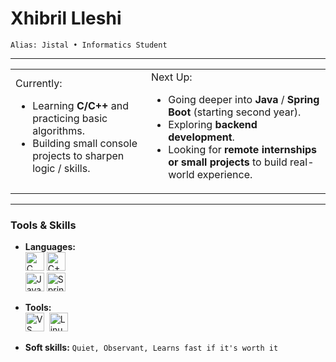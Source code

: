 # Xhibril Lleshi  
`Alias: Jistal • Informatics Student`


---

<table style="width: 100%; border: 0; border-collapse: collapse;">
  <tr>
    <!-- LEFT COLUMN -->
    <td style="width: 50%>
      <h3 style="margin-top: 0;">Currently:</h3>
      <ul>
        <li>Learning <strong>C/C++</strong> and practicing basic algorithms.</li>
        <li>Building small console projects to sharpen logic / skills.</li>
      </ul>
    </td>
    <!-- RIGHT COLUMN -->
    <td style="width: 50%>
      <h3 style="margin-top: 0;">Next Up:</h3>
      <ul>
        <li>Going deeper into <strong>Java</strong> / <strong>Spring Boot</strong> (starting second year).</li>
        <li>Exploring <strong>backend development</strong>.</li>
        <li>Looking for <strong>remote internships or small projects</strong> to build real-world experience.</li>
      </ul>
    </td>
  </tr>
</table>

---

### Tools & Skills
- **Languages:** <br>
  <img src="https://cdn.jsdelivr.net/gh/devicons/devicon@latest/icons/c/c-original.svg" height="30" title="C"/>
  <img src="https://cdn.jsdelivr.net/gh/devicons/devicon@latest/icons/cplusplus/cplusplus-original.svg" height="30" title="C++"/>
  <br/>
  <img src="https://cdn.jsdelivr.net/gh/devicons/devicon@latest/icons/java/java-original.svg" height="30" title="Java"/>
  <img src="https://cdn.jsdelivr.net/gh/devicons/devicon@latest/icons/spring/spring-original.svg" height="30" title="Spring"/>
- **Tools:** <br>
<img src="https://cdn.jsdelivr.net/gh/devicons/devicon@latest/icons/vscode/vscode-original.svg" height="30" title="VS Code"/>&nbsp; 
<img src="https://cdn.jsdelivr.net/gh/devicons/devicon@latest/icons/linux/linux-original.svg" height="30" title="Linux"/>&nbsp;

- **Soft skills:** `Quiet, Observant, Learns fast if it's worth it`
